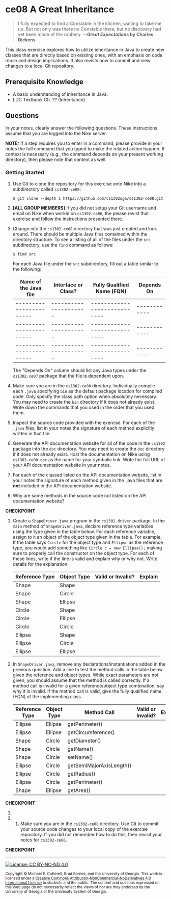 # ce08 A Great Inheritance 

> I fully expected to find a Constable in the kitchen, waiting to take me up. 
> But not only was there no Constable there, but no discovery had yet been made of the robbery.
> **--_Great Expectations_ by Charles Dickens**

This class exercise explores how to utilize inheritance in Java to create new classes
that are directly based on existing ones, with an emphasis on code reuse and design
implications. It also revists how to commit and view changes to a local Git repository.

## Prerequisite Knowledge

* A basic understanding of inheritance in Java.
* LDC Textbook Ch. ?? (Inheritance)

## Questions

In your notes, clearly answer the following questions. These instructions assume that you are 
logged into the Nike server. 

**NOTE:** If a step requires you to enter in a command, please provide in your notes the full 
command that you typed to make the related action happen. If context is necessary (e.g., the 
command depends on your present working directory), then please note that context as well.

### Getting Started

1. Use Git to clone the repository for this exercise onto Nike into a subdirectory called `cs1302-ce08`:

   ```
   $ git clone --depth 1 https://github.com/cs1302uga/cs1302-ce08.git
   ```

1. **[ALL GROUP MEMBERS]**
   If you did not setup your Git username and email on Nike when workin on `cs1302-ce06`,
   the please revist that exercise and follow the instructions presented there.

1. Change into the `cs1302-ce08` directory that was just created and look around. There should be
   multiple Java files contained within the directory structure. To see a listing of all of the 
   files under the `src` subdirectory, use the `find` command as follows:
   
   ```
   $ find src
   ```
   
   For each Java file under the `src` subdirectory, fill out a table similar to the following:
   
   | Name of the Java file | Interface or Class? | Fully Qualified Name (FQN) | Depends On |
   |-----------------------|---------------------|----------------------------|------------|
   |-----------------------|---------------------|----------------------------|------------|
   |-----------------------|---------------------|----------------------------|------------|
   |-----------------------|---------------------|----------------------------|------------|

   The "Depends On" column should list any Java types under the `cs1302.ce07` package that the file
   is dependent upon. 
   
1. Make sure you are in the `cs1302-ce08` directory.
   Individually compile each `.java` specifying `bin` as the default package location for compiled code.
   Only specify the class path option when absolutely necessary.
   You may need to create the `bin` directory if it does not already exist.
   Write down the commands that you used in the order that you used them.
   
1. Inspect the source code provided with the exercise. For each of the `.java` files, list in your notes
   the signature of each method explicitly written in that file.

1. Generate the API documentation website for all of the code in the `cs1302` package
   into the `doc` directory. You may need to create the `doc` directory if it does not already exist.
   Host the documentation on Nike using `cs1302-ce08-doc` as the name for your symbolic link. Write
   the full URL of your API documentation website in your notes.
   
1. For each of the classed listed on the API documentation website, list in your notes
   the signature of each method given in the .java files that are **not** included in the API documentation website.
   
1. Why are some methods in the source code not listed on the API documentation website?

**CHECKPOINT**

1. Create a `ShapeDriver.java` program in the `cs1302.driver` package. In the `main` method of 
   `ShapeDriver.java`, declare reference type variables using the type given in the table below. For
   each reference variable, assign to it an object of the object type given in the table.  For example, 
   If the table says `Circle` for the object type and `Ellipse` as the reference type, you would add
   something like `Circle c = new Ellipse();` making sure to properly call the constructor on the
   object type.  For each of these lines, write if the line is valid and explain why or why not.
   Write details for the explanation.
  
   | Reference Type | Object Type | Valid or Invalid? | Explain |
   |----------------|-------------|-------------------|---------|
   |Shape|Shape|||
   |Shape|Circle|||
   |Shape|Ellipse|||
   |Circle|Shape|||
   |Circle|Ellipse|||
   |Circle|Circle|||
   |Ellipse|Shape|||
   |Ellipse|Circle|||
   |Ellipse|Ellipse|||

1. In `ShapeDriver.java`, remove any declarations/instantiations added in the previous question. Add a 
   line to test the method calls in the table below given the reference and object types. While exact
   parameters are not given, you should assume that the method is called correctly. If a method
   call is invalid for a given reference/object type combination, say why it is invalid. If the method
   call is valid, give the fully qualified name (FQN) of the implementing class.
   
   | Reference Type | Object Type | Method Call| Valid or Invalid? |Explain|
   |----------------|-------------|------------|-------------------|-------|
   |Ellipse|Ellipse|getPerimeter()|||
   |Ellipse|Ellipse|getCircumference()|||
   |Shape|Circle|getDiameter()|||
   |Shape|Circle|getName()|||
   |Shape|Circle|setName()|||
   |Ellipse|Circle|getSemiMajorAxisLength()|||
   |Ellipse|Circle|getRadius()|||
   |Ellipse|Circle|getPerimeter()|||
   |Shape|Ellipse|getArea()|||
   

**CHECKPOINT**

1. 

1. 1. Make sure you are in the `cs1302-ce08` directory.
   Use Git to commit your source code changes to your local copy of the exercise repository.
   If you did not remember how to do this, then revisit your notes for `cs1302-ce06`.
   
**CHECKPOINT**
    
<hr/>

[![License: CC BY-NC-ND 4.0](https://img.shields.io/badge/License-CC%20BY--NC--ND%204.0-lightgrey.svg)](http://creativecommons.org/licenses/by-nc-nd/4.0/)

<small>
Copyright &copy; Michael E. Cotterell, Brad Barnes, and the University of Georgia.
This work is licensed under a <a rel="license" href="http://creativecommons.org/licenses/by-nc-nd/4.0/">Creative Commons Attribution-NonCommercial-NoDerivatives 4.0 International License</a> to students and the public.
The content and opinions expressed on this Web page do not necessarily reflect the views of nor are they endorsed by the University of Georgia or the University System of Georgia.
</small>
